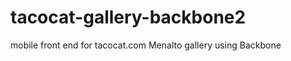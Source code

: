 tacocat-gallery-backbone2
=========================

mobile front end for tacocat.com Menalto gallery using Backbone
